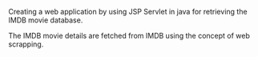 Creating a web application by using JSP Servlet in java for retrieving the IMDB movie database.

The IMDB movie details are fetched from IMDB using the concept of web scrapping.
